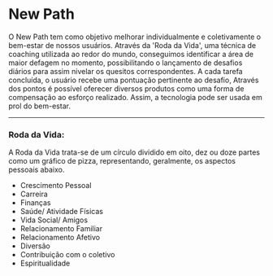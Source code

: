 # New Path

O New Path tem como objetivo melhorar individualmente e coletivamente o bem-estar de nossos usuários. Através da 'Roda da Vida', uma técnica de coaching utilizada ao redor do mundo, conseguimos identificar a área de maior defagem no momento, possibilitando o lançamento de desafios diários para assim nivelar os quesitos correspondentes.
A cada tarefa concluída, o usuário recebe uma pontuação pertinente ao desafio, Através dos pontos é possível oferecer diversos produtos como uma forma de compensação ao esforço realizado. Assim, a tecnologia pode ser usada em prol do bem-estar.

---

### Roda da Vida:

A Roda da Vida trata-se de um círculo dividido em oito, dez ou doze partes como um gráfico de pizza, representando, geralmente,
os aspectos pessoais abaixo.
 - Crescimento Pessoal
 - Carreira
 - Finanças
 - Saúde/ Atividade Físicas
 - Vida Social/ Amigos
 - Relacionamento Familiar
 - Relacionamento Afetivo
 - Diversão
 - Contribuição com o coletivo
 - Espiritualidade
 
